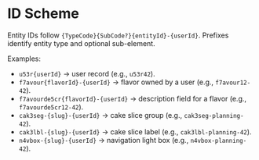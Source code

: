 # ID Scheme

Entity IDs follow `{TypeCode}{SubCode?}{entityId}-{userId}`. Prefixes identify entity type and optional sub-element.

Examples:
- `u53r{userId}` → user record (e.g., `u53r42`).
- `f7avour{flavorId}-{userId}` → flavor owned by a user (e.g., `f7avour12-42`).
- `f7avourde5cr{flavorId}-{userId}` → description field for a flavor (e.g., `f7avourde5cr12-42`).
- `cak3seg-{slug}-{userId}` → cake slice group (e.g., `cak3seg-planning-42`).
- `cak3lbl-{slug}-{userId}` → cake slice label (e.g., `cak3lbl-planning-42`).
- `n4vbox-{slug}-{userId}` → navigation light box (e.g., `n4vbox-planning-42`).
